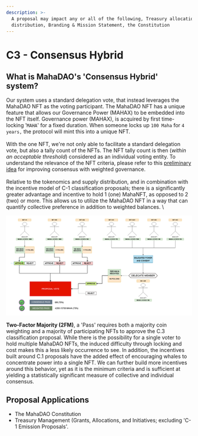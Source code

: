```yaml
---
description: >-
  A proposal may impact any or all of the following, Treasury allocation and
  distribution, Branding & Mission Statement, the Constitution
---
```


# C3 - Consensus Hybrid

## What is MahaDAO's 'Consensus Hybrid' system?

Our system uses a standard delegation vote, that instead leverages the MahaDAO NFT as the voting participant. The MahaDAO NFT has a unique feature that allows our Governance Power (MAHAX) to be embedded into the NFT itself. Governance power (MAHAX), is acquired by first time-locking '`MAHA`' for a fixed duration. When someone locks up `100 Maha` for `4 years,` the protocol will mint this into a unique NFT. \
\
With the one NFT, we're not only able to facilitate a standard delegation vote, but also a tally count of the NFTs.  The NFT tally count is then (_within an acceptable threshold_) considered as an individual voting entity. To understand the relevance of the NFT criteria, please refer to this [preliminary idea](https://docs.google.com/document/d/1hQrexGyfG5489DGaT66XkBPWWx33b0Vuchh5xZJmQBg/edit?usp=sharing) for improving consensus with weighted governance. \
\
Relative to the tokenomics and supply distribution, and in combination with the incentive model of C-1 classification proposals; there is a significantly greater advantage and incentive to hold 1 (one) MahaNFT, as opposed to 2 (two) or more. This allows us to utilize the MahaDAO NFT in a way that can quantify collective preference in addition to weighted balances. \


![2FM - Two Factor Majority](<../../.gitbook/assets/image (17).png>)

**Two-Factor Majority (2FM)**, a 'Pass' requires both a majority coin weighting and a majority of participating NFTs to approve the C.3 classification proposal. While there is the possibility for a single voter to hold multiple MahaDAO NFTs, the induced difficulty through locking and cost makes this a less likely occurrence to see. In addition, the incentives built around C.1 proposals have the added effect of encouraging whales to concentrate power into a single NFT. We can further build more incentives around this behavior, yet as it is the minimum criteria and is sufficient at yielding a statistically significant measure of collective and individual consensus. &#x20;

## **Proposal Applications**

* The MahaDAO Constitution
* Treasury Management (Grants, Allocations, and Initiatives; excluding 'C-1 Emission Proposals'.

